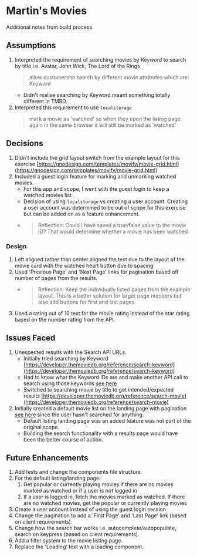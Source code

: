 # Martin's Movies

Additional notes from build process.

## Assumptions

1. Interpreted the requirement of searching movies by _Keyword_ to search by title i.e. Avatar, John Wick, The Lord of the Rings
   > allow customers to search by different movie attributes which are: Keyword
   - Didn't realise searching by Keyword meant something totally different in TMBD.
2. Interpreted this requirement to use `localstorage`
   > mark a movie as 'watched' so when they open the listing page again in the same browser it will still be marked as 'watched'

## Decisions

1. Didn't include the grid layout switch from the example layout for this exercise [https://gnodesign.com/templates/movify/movie-grid.html](https://gnodesign.com/templates/movify/movie-grid.html)
2. Included a guest login feature for marking and unmarking watched movies.
   - For this app and scope, I went with the guest login to keep a watched movies list
   - Decision of using `localstorage` vs creating a user account. Creating a user account was determined to be out of scope for this exercise but can be added on as a feature enhancement.
   - > Reflection: Could I have saved a true/false value to the movie ID? That would determine whether a movie has been watched.

### Design

1. Left aligned rather than center aligned the text due to the layout of the movie card with the watched heart button due to spacing.
2. Used 'Previous Page' and 'Next Page' links for pagination based off number of pages from the results.
   - > Reflection: Keep the individually listed pages from the example layout. This is a better solution for larger page numbers but also add buttons for first and last pages.
3. Used a rating out of 10 text for the movie rating instead of the star rating based on the number rating from the API.

## Issues Faced

1. Unexpected results with the Search API URLs.
   - Initially tried searching by Keyword [https://developer.themoviedb.org/reference/search-keyword](https://developer.themoviedb.org/reference/search-keyword)
   - Had to know what the Keyword IDs are and make another API call to search using those keywords [see here](https://www.themoviedb.org/talk/60a2ec6600bfe8002ad070d8)
   - Switched to searching movie by title to get intended/expected results [https://developer.themoviedb.org/reference/search-movie](https://developer.themoviedb.org/reference/search-movie)
2. Initially created a default movie list on the landing page with pagination [see here](https://github.com/Kangb0tmang/martins-movies-arcadian/commit/52957cbbc1f234488e33ab65485b98a2c725666f) since the user hasn't searched for anything.
   - Default listing landing page was an added feature was not part of the original scope.
   - Building the search functionality with a results page would have been the better course of action.

## Future Enhancements

1. Add tests and change the components file structure.
2. For the default listing/landing page:
   1. Get popular or currently playing movies if there are no movies marked as watched or if a user is not logged in
   2. If a user is logged in, fetch the movies marked as watched. If there are no watched movies, get the popular or currently playing movies
3. Create a user account instead of using the guest login session
4. Change the pagination to add a 'First Page' and 'Last Page' link (based on client requirements).
5. Change how the search bar works i.e. autocomplete/autopopulate, search on keypress (based on client requirements).
6. Add a filter system to the movie listing page.
7. Replace the 'Loading' text with a loading component.
